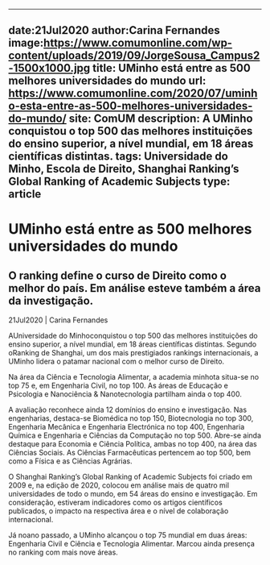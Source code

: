 
---
date:21Jul2020
author:Carina Fernandes
image:https://www.comumonline.com/wp-content/uploads/2019/09/JorgeSousa_Campus2-1500x1000.jpg
title: UMinho está entre as 500 melhores universidades do mundo
url: https://www.comumonline.com/2020/07/uminho-esta-entre-as-500-melhores-universidades-do-mundo/
site: ComUM
description: A UMinho conquistou o top 500 das melhores instituições do ensino superior, a nível mundial, em 18 áreas científicas distintas.
tags: Universidade do Minho, Escola de Direito, Shanghai Ranking’s Global Ranking of Academic Subjects
type: article
---


# UMinho está entre as 500 melhores universidades do mundo

## O ranking define o curso de Direito como o melhor do país. Em análise esteve também a área da investigação.

21Jul2020 | Carina Fernandes

AUniversidade do Minhoconquistou o top 500 das melhores instituições do ensino superior, a nível mundial, em 18 áreas científicas distintas. Segundo oRanking de Shanghai, um dos mais prestigiados rankings internacionais, a UMinho lidera o patamar nacional com o melhor curso de Direito.

Na área da Ciência e Tecnologia Alimentar, a academia minhota situa-se no top 75 e, em Engenharia Civil, no top 100. As áreas de Educação e Psicologia e Nanociência & Nanotecnologia partilham ainda o top 400.

A avaliação reconhece ainda 12 domínios do ensino e investigação. Nas engenharias, destaca-se Biomédica no top 150, Biotecnologia no top 300, Engenharia Mecânica e Engenharia Electrónica no top 400, Engenharia Química e Engenharia e Ciências da Computação no top 500. Abre-se ainda destaque para Economia e Ciência Política, ambas no top 400, na área das Ciências Sociais. As Ciências Farmacêuticas pertencem ao top 500, bem como a Física e as Ciências Agrárias.

O Shanghai Ranking’s Global Ranking of Academic Subjects foi criado em 2009 e, na edição de 2020, colocou em análise mais de quatro mil universidades de todo o mundo, em 54 áreas do ensino e investigação. Em consideração, estiveram indicadores como os artigos científicos publicados, o impacto na respectiva área e o nível de colaboração internacional.

Já noano passado, a UMinho alcançou o top 75 mundial em duas áreas: Engenharia Civil e Ciência e Tecnologia Alimentar. Marcou ainda presença no ranking com mais nove áreas.

